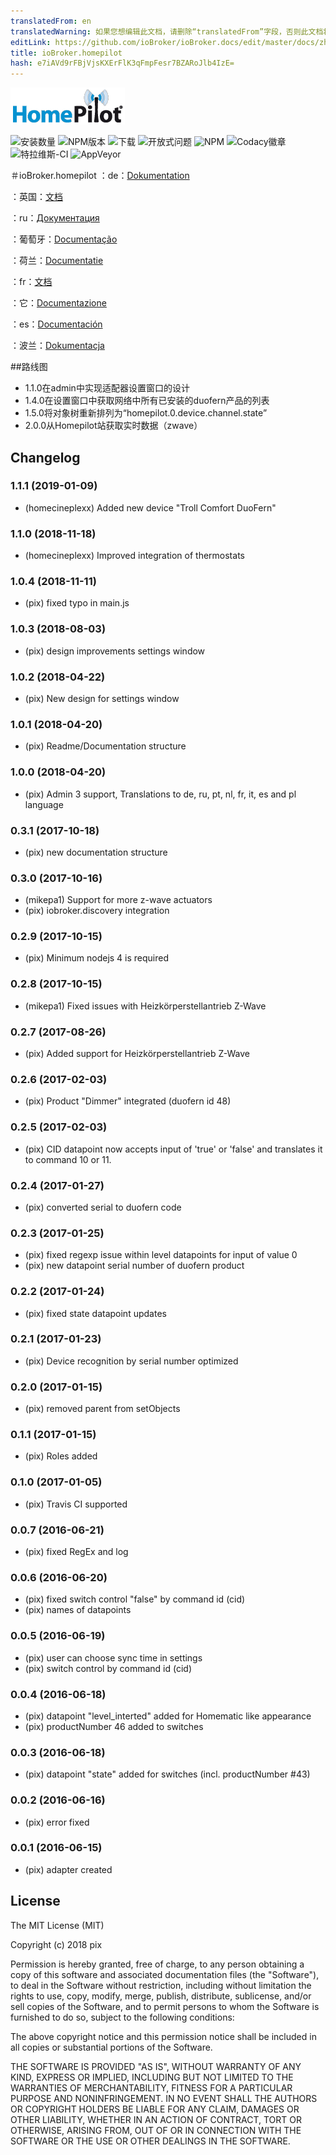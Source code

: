 ```yaml
---
translatedFrom: en
translatedWarning: 如果您想编辑此文档，请删除“translatedFrom”字段，否则此文档将再次自动翻译
editLink: https://github.com/ioBroker/ioBroker.docs/edit/master/docs/zh-cn/adapterref/iobroker.homepilot/README.md
title: ioBroker.homepilot
hash: e7iAVd9rFBjVjsKXErFlK3qFmpFesr7BZARoJlb4IzE=
---
```

![商标](../../../en/adapterref/iobroker.homepilot/admin/homepilot.png)

![安装数量](http://iobroker.live/badges/homepilot-stable.svg)
![NPM版本](http://img.shields.io/npm/v/iobroker.homepilot.svg)
![下载](https://img.shields.io/npm/dm/iobroker.homepilot.svg)
![开放式问题](http://githubbadges.herokuapp.com/Pix---/ioBroker.homepilot/issues.svg)
![NPM](https://nodei.co/npm/iobroker.homepilot.png?downloads=true)
![Codacy徽章](https://api.codacy.com/project/badge/Grade/41e0e541711c47b996f11a2439a6663c)
![特拉维斯-CI](http://img.shields.io/travis/Pix---/ioBroker.homepilot/master.svg)
![AppVeyor](https://ci.appveyor.com/api/projects/status/github/Pix---/ioBroker.homepilot?branch=master&svg=true)

＃ioBroker.homepilot
：de：[Dokumentation](/docs/de/doc_homepilot_de.md)

：英国：[文档](/docs/en/doc_homepilot_en.md)

：ru：[Документация](/docs/en/doc_homepilot_en.md)

：葡萄牙：[Documentação](/docs/en/doc_homepilot_en.md)

：荷兰：[Documentatie](/docs/en/doc_homepilot_en.md)

：fr：[文档](/docs/en/doc_homepilot_en.md)

：它：[Documentazione](/docs/en/doc_homepilot_en.md)

：es：[Documentación](/docs/en/doc_homepilot_en.md)

：波兰：[Dokumentacja](/docs/en/doc_homepilot_en.md)

##路线图
* 1.1.0在admin中实现适配器设置窗口的设计
* 1.4.0在设置窗口中获取网络中所有已安装的duofern产品的列表
* 1.5.0将对象树重新排列为“homepilot.0.device.channel.state”
* 2.0.0从Homepilot站获取实时数据（zwave）

## Changelog
### 1.1.1 (2019-01-09)
+ (homecineplexx) Added new device "Troll Comfort DuoFern"

### 1.1.0 (2018-11-18)
+ (homecineplexx) Improved integration of thermostats

### 1.0.4 (2018-11-11)
+ (pix) fixed typo in main.js

### 1.0.3 (2018-08-03)
+ (pix) design improvements settings window

### 1.0.2 (2018-04-22)
+ (pix) New design for settings window

### 1.0.1 (2018-04-20)
+ (pix) Readme/Documentation structure

### 1.0.0 (2018-04-20)
+ (pix) Admin 3 support, Translations to de, ru, pt, nl, fr, it, es and pl language

### 0.3.1 (2017-10-18)
+ (pix) new documentation structure

### 0.3.0 (2017-10-16)
+ (mikepa1) Support for more z-wave actuators
+ (pix) iobroker.discovery integration

### 0.2.9 (2017-10-15)
+ (pix) Minimum nodejs 4 is required

### 0.2.8 (2017-10-15)
+ (mikepa1) Fixed issues with Heizkörperstellantrieb Z-Wave

### 0.2.7 (2017-08-26)
+ (pix) Added support for Heizkörperstellantrieb Z-Wave

### 0.2.6 (2017-02-03)
+ (pix) Product "Dimmer" integrated (duofern id 48)

### 0.2.5 (2017-02-03)
+ (pix) CID datapoint now accepts input of 'true' or 'false' and translates it to command 10 or 11.

### 0.2.4 (2017-01-27)
* (pix) converted serial to duofern code

### 0.2.3 (2017-01-25)
* (pix) fixed regexp issue within level datapoints for input of value 0
* (pix) new datapoint serial number of duofern product

### 0.2.2 (2017-01-24)
* (pix) fixed state datapoint updates

### 0.2.1 (2017-01-23)
* (pix) Device recognition by serial number optimized

### 0.2.0 (2017-01-15)
* (pix) removed parent from setObjects

### 0.1.1 (2017-01-15)
* (pix) Roles added

### 0.1.0 (2017-01-05)
* (pix) Travis CI supported

### 0.0.7 (2016-06-21)
* (pix) fixed RegEx and log

### 0.0.6 (2016-06-20)
* (pix) fixed switch control "false" by command id (cid)
* (pix) names of datapoints

### 0.0.5 (2016-06-19)
* (pix) user can choose sync time in settings
* (pix) switch control by command id (cid)

### 0.0.4 (2016-06-18)
* (pix) datapoint "level_interted" added for Homematic like appearance
* (pix) productNumber 46 added to switches

### 0.0.3 (2016-06-18)
* (pix) datapoint "state" added for switches (incl. productNumber #43)

### 0.0.2 (2016-06-16)
* (pix) error fixed

### 0.0.1 (2016-06-15)
* (pix) adapter created

## License

The MIT License (MIT)

Copyright (c) 2018 pix

Permission is hereby granted, free of charge, to any person obtaining a copy
of this software and associated documentation files (the "Software"), to deal
in the Software without restriction, including without limitation the rights
to use, copy, modify, merge, publish, distribute, sublicense, and/or sell
copies of the Software, and to permit persons to whom the Software is
furnished to do so, subject to the following conditions:

The above copyright notice and this permission notice shall be included in all
copies or substantial portions of the Software.

THE SOFTWARE IS PROVIDED "AS IS", WITHOUT WARRANTY OF ANY KIND, EXPRESS OR
IMPLIED, INCLUDING BUT NOT LIMITED TO THE WARRANTIES OF MERCHANTABILITY,
FITNESS FOR A PARTICULAR PURPOSE AND NONINFRINGEMENT. IN NO EVENT SHALL THE
AUTHORS OR COPYRIGHT HOLDERS BE LIABLE FOR ANY CLAIM, DAMAGES OR OTHER
LIABILITY, WHETHER IN AN ACTION OF CONTRACT, TORT OR OTHERWISE, ARISING FROM,
OUT OF OR IN CONNECTION WITH THE SOFTWARE OR THE USE OR OTHER DEALINGS IN THE
SOFTWARE.